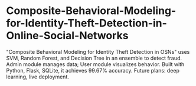 # Composite-Behavioral-Modeling-for-Identity-Theft-Detection-in-Online-Social-Networks
"Composite Behavioral Modeling for Identity Theft Detection in OSNs" uses SVM, Random Forest, and Decision Tree in an ensemble to detect fraud. Admin module manages data; User module visualizes behavior. Built with Python, Flask, SQLite, it achieves 99.67% accuracy. Future plans: deep learning, live deployment.

